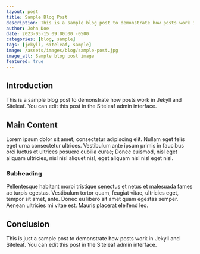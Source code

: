 ```yaml
---
layout: post
title: Sample Blog Post
description: This is a sample blog post to demonstrate how posts work in Jekyll and Siteleaf.
author: John Doe
date: 2023-05-15 09:00:00 -0500
categories: [blog, sample]
tags: [jekyll, siteleaf, sample]
image: /assets/images/blog/sample-post.jpg
image_alt: Sample blog post image
featured: true
---
```


## Introduction

This is a sample blog post to demonstrate how posts work in Jekyll and Siteleaf. You can edit this post in the Siteleaf admin interface.

## Main Content

Lorem ipsum dolor sit amet, consectetur adipiscing elit. Nullam eget felis eget urna consectetur ultrices. Vestibulum ante ipsum primis in faucibus orci luctus et ultrices posuere cubilia curae; Donec euismod, nisl eget aliquam ultricies, nisl nisl aliquet nisl, eget aliquam nisl nisl eget nisl.

### Subheading

Pellentesque habitant morbi tristique senectus et netus et malesuada fames ac turpis egestas. Vestibulum tortor quam, feugiat vitae, ultricies eget, tempor sit amet, ante. Donec eu libero sit amet quam egestas semper. Aenean ultricies mi vitae est. Mauris placerat eleifend leo.

## Conclusion

This is just a sample post to demonstrate how posts work in Jekyll and Siteleaf. You can edit this post in the Siteleaf admin interface. 